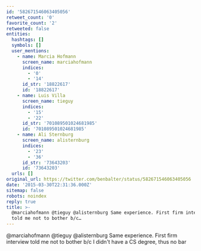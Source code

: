```yaml
---
id: '582671546063405056'
retweet_count: '0'
favorite_count: '2'
retweeted: false
entities:
  hashtags: []
  symbols: []
  user_mentions:
    - name: Marcia Hofmann
      screen_name: marciahofmann
      indices:
        - '0'
        - '14'
      id_str: '18822617'
      id: '18822617'
    - name: Luis Villa
      screen_name: tieguy
      indices:
        - '15'
        - '22'
      id_str: '701089501024681985'
      id: '701089501024681985'
    - name: Ali Sternburg
      screen_name: alisternburg
      indices:
        - '23'
        - '36'
      id_str: '73643203'
      id: '73643203'
  urls: []
original_url: https://twitter.com/benbalter/status/582671546063405056
date: '2015-03-30T22:31:36.000Z'
sitemap: false
robots: noindex
reply: true
title: >-
  @marciahofmann @tieguy @alisternburg Same experience. First firm interview
  told me not to bother b/c…
---
```


@marciahofmann @tieguy @alisternburg Same experience. First firm interview told me not to bother b/c I didn't have a CS degree, thus no bar